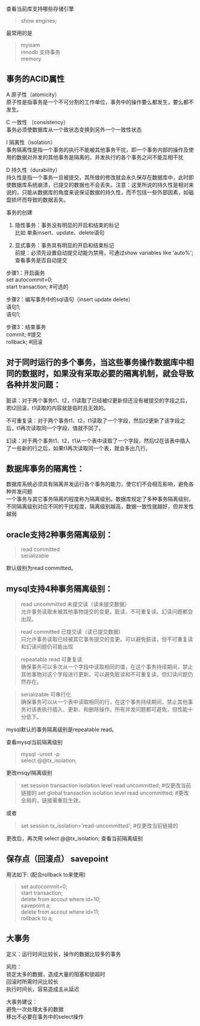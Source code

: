   
查看当前库支持哪些存储引擎  
> show engines;  
  
最常用的是  
> myisam    
> innodb 支持事务   
> memory  
  

事务的ACID属性
----------  
A 原子性（atomicity）  
原子性是指事务是一个不可分割的工作单位，事务中的操作要么都发生，要么都不发生。  
  
C 一致性 （consistency）  
事务必须使数据库从一个致状态变换到另外一个一致性状态  
  
I 隔离性（isolation）  
事务隔离性是指一个事务的执行不能被其他事务干扰，即一个事务内部的操作及使用的数据对并发的其他事务是隔离的，并发执行的各个事务之间不能互相干扰  
  
D 持久性（durability）  
持久性是指一个事务一旦被提交，其所做的修改就会永久保存在数据库中，此时即使数据库系统崩溃，已提交的数据也不会丢失。注意：这里所说的持久性是相对来说的，只能从数据库的角度来说保证数据的持久性，而不包括一些外部因素，如磁盘损坏而导致的数据丢失。    
   

事务的创建  

1) 隐性事务：事务没有明显的开启和结束的标记   
比如 单条insert、update、delete语句  
  
2) 显式事务：事务具有明显的开启和结束标记  
前提：必须先设置自动提交动能为禁用，可通过show variables like 'auto%';查看事务是否自动提交      

步骤1：开启画务    
set autocommit=0;    
start transaction; #可选的  
  
步骤2：编写事务中的sql语句（insert update delete）  
语句1;  
语句1;  
  
步骤3：结束事务  
commit; #提交  
rollback; #回滚  
  
  

对于同时运行的多个事务，当这些事务操作数据库中相同的数据时，如果没有采取必要的隔离机制，就会导致各种并发问题：  
----------
脏读：对于两个事务t1、t2，t1读取了已经被t2更新但还没有被提交的字段之后，若t2回滚，t1读取的内容就是临时且无效的。  
  
不可重复读：对于两个事务t1、t2，t1读取了一个字段，然后t2更新了该字段之后，t1再次读取同一个字段，值就不同了。  
  
幻读：对于两个事务t1、t2，t1从一个表中读取了一个字段，然后t2在该表中插入了一些新的行之后，如果t1再次读取同一个表，就会多出几行。    
  

  
数据库事务的隔离性：  
----------
数据库系统必须具有隔离并发运行各个事务的能力，使它们不会相互影响，避免各种并发问题  
一个事务与其它事务隔离的程度称为隔离级别。数据库规定了多种事务隔离级别，不同隔离级别对应不同的干扰程度，隔离级别越高，数据一致性就越好，但并发性越弱    
  

oracle支持2种事务隔离级别：
----------
> read committed   
> serializable  

默认级别为read committed。   
   

mysql支持4种事务隔离级别： 
---------- 
> read uncommitted  未提交读（读未提交数据）  
允许事务读取未被其他事物提交的变更。脏读、不可重复读、幻读问题都会出现。  
    
> read committed  已提交读（读已提交数据)  
只允许事务读取已经被其它事务提交的变更。可以避免脏读，但不可重复读和幻读问题仍可能出现  
  
> repeatable read  可重复读  
确保事务可以多次从一个字段中读取相同的值，在这个事务持续期间，禁止其他事物对这个字段进行更新。可以避免脏读和不可重复读，但幻读问题仍然存在。  
  
> serializable  可串行化  
确保事务可以从一个表中读取相同的行，在这个事务持续期间，禁止其他事务对该表执行插入、更新、和删除操作。所有并发问题都可避免，但性能十分低下。  
  
mysql默认的事务隔离级别是repeatable read。
  
查看mysql当前隔离级别  
> mysql -uroot -p  
> select @@tx_isolation;   
  
更改msqyl隔离级别   

> set session transaction isolation level read uncommitted;  #仅更改当前链接的
> set global transaction isolation level read uncommitted;  #更改全局的，链接需重启生效。  

或者
> set session tx_isolation='read-uncommitted';  #仅更改当前链接的
  
更改后，再次用 select @@tx_isolation; 查看当前隔离级别  
  
  
保存点（回滚点） savepoint  
----------
用法如下:  (配合rollback to来使用)
> set autocommit=0;  
> start transaction;  
> delete from accout where id=10;  
> savepoint a;  
> delete from accout where id=11;  
> rollback to a;  
   



大事务
-------------
定义：运行时间比较长，操作的数据比较多的事务  
  
风险：  
锁定太多的数据，造成大量的阻塞和锁超时  
回滚时所需时间比较长  
执行时间长，容易造成主从延迟  
  
大事务建议：  
避免一次处理太多的数据  
移出不必要在事务中的select操作  
  



















